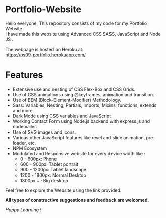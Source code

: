 # Portfolio-Website
Hello everyone, This repository consists of my code for my Portfolio Website.  
I have made this website using Advanced CSS SASS, JavaScript and Node JS .  

The webpage is hosted on Heroku at:  
https://ps09-portfolio.herokuapp.com/


# Features

* Extensive use and nesting of CSS Flex-Box and CSS Grids.
* Use of CSS animations using @keyframes, animation and transition.
* Use of BEM (Block-Element-Modifier) Methodology.
* Sass: Variables, Nesting, Partials, Imports, Mixins, functions, extends and more.
* Dark Mode using CSS variables and JavaScript.
* Working Contact Form using Node.js backend with express.js and nodemailer.
* Use of SVG images and icons.
* Various other JavaScript features like revel and slide animation, pre-loader, etc.
* NPM Ecosystem
* Modulated and Responsive website for every device width like :
   * 0 - 600px:      Phone
   * 600 - 900px:    Tablet portrait
   * 900 - 1200px:   Tablet landscape
   * 1200 - 1800px:  Normal Desktop
   * 1800px + :      Big desktop

Feel free to explore the Website using the link provided.

__All types of constructive suggestions and feedback are welcomed.__

_Happy Learning !_
